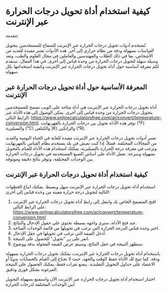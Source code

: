 كيفية استخدام أداة تحويل درجات الحرارة عبر الإنترنت
===================================================

مقدمة:

تُستخدم أدوات تحويل درجات الحرارة عبر الإنترنت للسماح للمستخدمين بتحويل القياسات بسهولة ودقة من نظام حراري إلى آخر. هذه الأدوات تعتبر مفيدة للعديد من الأشخاص، بما في ذلك الطلاب والمهندسين والعاملين في مجال العلوم والطب، وتعد وسيلة سهلة لتحويل درجات الحرارة من وحدة قياس إلى أخرى. في هذا المقال، سنقدم لكم معرفة أساسية حول أداة تحويل درجات الحرارة عبر الإنترنت وكيفية استخدامها بكل سهولة.

المعرفة الأساسية حول أداة تحويل درجات الحرارة عبر الإنترنت
----------------------------------------------------------

أداة تحويل درجات الحرارة عبر الإنترنت هي أداة متاحة على الويب تسمح للمستخدمين بتحويل درجات الحرارة من وحدة قياس إلى أخرى. يمكن الوصول إلى هذه الأداة عبر الرابط التالي: <https://www.onlinecalculatorsfree.com/ar/convert/temperature-conversion.html>. توفر هذه الأداة تحويل بين درجات الحرارة بالفهرنهايت (°F) والسيليزية (°C) والكيلفن (K) والرانكين (°R).

تعتبر أدوات تحويل درجات الحرارة عبر الإنترنت مفيدة للغاية في الحياة اليومية والعديد من المجالات المختلفة. فمثلاً، إذا كنت تعيش في بلد يستخدم نظام القياس بالفهرنهايت وترغب في معرفة درجة الحرارة بالسيليزية، يمكنك استخدام هذه الأداة للقيام بالتحويل بسهولة وسرعة. تعمل الأداة على أساس الصيغ المستخدمة في تحويل درجات الحرارة بين الوحدات المختلفة، وتوفر نتائج دقيقة وموثوقة.

كيفية استخدام أداة تحويل درجات الحرارة عبر الإنترنت
---------------------------------------------------

استخدام أداة تحويل درجات الحرارة عبر الإنترنت سهل وبسيط. يمكنك اتباع الخطوات التالية لتحويل درجة حرارة معينة من وحدة قياس إلى أخرى:

1. افتح المتصفح الخاص بك وانتقل إلى رابط أداة تحويل درجات الحرارة عبر الإنترنت على الرابط التالي: <https://www.onlinecalculatorsfree.com/ar/convert/temperature-conversion.html>
2. عند فتح الأداة، سترى واجهة بسيطة تحتوي على حقول الإدخال والنتائج.
3. اختر وحدة قياس الدرجة الحرارة التي ترغب في تحويلها من قائمة الوحدات المتاحة.
4. أدخل القيمة التي ترغب في تحويلها في حقل الإدخال.
5. انقر على زر "تحويل" للحصول على النتيجة.
6. ستظهر النتيجة في حقل النتائج، وسيتم عرض القيمة المحولة بدقة ووضوح.

باستخدام أداة تحويل درجات الحرارة عبر الإنترنت، يمكنك تحويل درجات الحرارة بسهولة ودقة. كما تتيح لك الأداة حفظ الوقت والجهد، حيث لا تحتاج إلى القيام بالحسابات يدويًا أو الاعتماد على جداول التحويل التقليدية. ببضع نقرات فقط، يمكنك الحصول على النتيجة المرغوبة بشكل فوري ودقيق.

اختبار استخدام أداة تحويل درجات الحرارة عبر الإنترنت الآن واستمتع بسهولة التحويل بين الوحدات المختلفة لدرجات الحرارة!